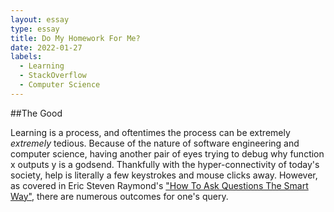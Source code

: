 ```yaml
---
layout: essay
type: essay
title: Do My Homework For Me?
date: 2022-01-27
labels:
  - Learning
  - StackOverflow
  - Computer Science
---
```


##The Good

Learning is a process, and oftentimes the process can be extremely *extremely* tedious. Because of the nature of software engineering and computer science, having another pair of eyes trying to debug why function x outputs y is a godsend. Thankfully with the hyper-connectivity of today's society, help is literally a few keystrokes and mouse clicks away. However, as covered in Eric Steven Raymond's ["How To Ask Questions The Smart Way"](http://www.catb.org/esr/faqs/smart-questions.html), there are numerous outcomes for one's query.
